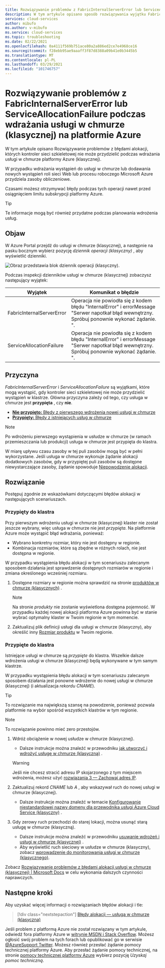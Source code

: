 ```yaml
---
title: Rozwiązywanie problemów z FabricInternalServerError lub ServiceAllocationFailure podczas wdrażania usługi w chmurze (klasycznej) na platformie Azure | Microsoft Docs
description: W tym artykule opisano sposób rozwiązywania wyjątku FabricInternalServerError lub ServiceAllocationFailure podczas wdrażania usługi w chmurze (klasycznej) na platformie Azure.
services: cloud-services
author: mibufo
ms.author: v-mibufo
ms.service: cloud-services
ms.topic: troubleshooting
ms.date: 02/22/2021
ms.openlocfilehash: 0a4111f569b751ace80a2a886ed2ce7e4968ce16
ms.sourcegitcommit: f28ebb95ae9aaaff3f87d8388a09b41e0b3445b5
ms.translationtype: MT
ms.contentlocale: pl-PL
ms.lasthandoff: 03/29/2021
ms.locfileid: "101746757"
---
```

# <a name="troubleshoot-fabricinternalservererror-or-serviceallocationfailure-when-deploying-a-cloud-service-classic-to-azure"></a>Rozwiązywanie problemów z FabricInternalServerError lub ServiceAllocationFailure podczas wdrażania usługi w chmurze (klasycznej) na platformie Azure

W tym artykule opisano Rozwiązywanie problemów z błędami alokacji, których kontroler sieci szkieletowej nie może przydzielić podczas wdrażania usługi w chmurze platformy Azure (klasycznej).

W przypadku wdrażania wystąpień do usługi w chmurze lub dodawania nowych wystąpień roli sieci Web lub procesu roboczego Microsoft Azure przydziela zasoby obliczeniowe.

Czasami możesz otrzymywać błędy podczas tych operacji nawet przed osiągnięciem limitu subskrypcji platformy Azure.

> [!TIP]
> Te informacje mogą być również przydatne podczas planowania wdrożenia usług.

## <a name="symptom"></a>Objaw

W Azure Portal przejdź do usługi w chmurze (klasycznej), a następnie na pasku bocznym wybierz pozycję *dziennik operacji (klasyczny)* , aby wyświetlić dzienniki.

![Obraz przedstawia blok dziennik operacji (klasyczny).](./media/cloud-services-troubleshoot-fabric-internal-server-error/cloud-services-troubleshoot-allocation-logs.png)

Podczas inspekcji dzienników usługi w chmurze (klasycznej) zobaczysz następujący wyjątek:

|Wyjątek  |Komunikat o błędzie  |
|---------|---------|
FabricInternalServerError     |Operacja nie powiodła się z kodem błędu "InternalError" i errorMessage "Serwer napotkał błąd wewnętrzny. Spróbuj ponownie wykonać żądanie. ".|
|ServiceAllocationFailure     |Operacja nie powiodła się z kodem błędu "InternalError" i errorMessage "Serwer napotkał błąd wewnętrzny. Spróbuj ponownie wykonać żądanie. ".|

## <a name="cause"></a>Przyczyna

*FabricInternalServerError* i *ServiceAllocationFailure* są wyjątkami, które mogą wystąpić, gdy kontroler sieci szkieletowej nie może przydzielić wystąpień w klastrze. Główna przyczyna zależy od tego, czy usługa w chmurze jest **przypięta** , czy **nie**.

- [**Nie przypięto:** Błędy z pierwszego wdrożenia nowej usługi w chmurze](#not-pinned-to-a-cluster)
- [**Przypięty:** Błędy z istniejących usług w chmurze](#pinned-to-a-cluster)

> [!NOTE]
> Po wdrożeniu pierwszego wystąpienia w usłudze w chmurze (w ramach przemieszczania lub produkcji) usługa w chmurze jest przypięta do klastra.
>
> W miarę upływu czasu zasoby w tej puli zasobów mogą być w pełni wykorzystane. Jeśli usługa w chmurze wykonuje żądanie alokacji dodatkowych zasobów, gdy w przypiętej puli zasobów są dostępne niewystarczające zasoby, żądanie spowoduje [Niepowodzenie alokacji](cloud-services-allocation-failures.md).

## <a name="solution"></a>Rozwiązanie

Postępuj zgodnie ze wskazówkami dotyczącymi błędów alokacji w następujących scenariuszach.

### <a name="not-pinned-to-a-cluster"></a>Przypięty do klastra

Przy pierwszym wdrożeniu usługi w chmurze (klasycznej) klaster nie został jeszcze wybrany, więc usługa w chmurze nie jest *przypięta*. Na platformie Azure może wystąpić błąd wdrażania, ponieważ:

- Wybrano konkretny rozmiar, który nie jest dostępny w regionie.
- Kombinacja rozmiarów, które są zbędne w różnych rolach, nie jest dostępna w regionie.

W przypadku wystąpienia błędu alokacji w tym scenariuszu zalecanym sposobem działania jest sprawdzenie dostępnych rozmiarów w regionie i zmiana określonego wcześniej rozmiaru.

1. Dostępne rozmiary w regionie można sprawdzić na stronie [produktów w chmurze (klasycznych)](https://azure.microsoft.com/global-infrastructure/services/?products=cloud-services) .

    > [!NOTE]
    > Na stronie *produkty* nie zostanie wyświetlona dostępna pojemność. W przypadku każdej nowej alokacji platforma Azure powinna być w stanie wybrać optymalny klaster w Twoim regionie w tym momencie.

1. Zaktualizuj plik definicji usługi dla usługi w chmurze (klasyczny), aby określić inny [Rozmiar produktu](cloud-services-sizes-specs.md#configure-sizes-for-cloud-services) w Twoim regionie.

### <a name="pinned-to-a-cluster"></a>Przypięte do klastra

Istniejące usługi w chmurze są *przypięte* do klastra. Wszelkie dalsze wdrożenia usługi w chmurze (klasycznej) będą wykonywane w tym samym klastrze.

W przypadku wystąpienia błędu alokacji w tym scenariuszu zalecanym sposobem działania jest ponowne wdrożenie do nowej usługi w chmurze (klasycznej) (i aktualizacja *rekordu CNAME*).

> [!TIP]
> To rozwiązanie ma największą szansę na powodzenie, ponieważ pozwala platformie na wybór spośród wszystkich klastrów w tym regionie.

> [!NOTE]
> To rozwiązanie powinno mieć zero przestojów.

1. Wdróż obciążenie w nowej usłudze w chmurze (klasycznej).
    - Dalsze instrukcje można znaleźć w przewodniku [jak utworzyć i wdrożyć usługę w chmurze (klasyczną)](cloud-services-how-to-create-deploy-portal.md) .

    > [!WARNING]
    > Jeśli nie chcesz stracić adresu IP skojarzonego z tym miejscem wdrożenia, możesz użyć [rozwiązania 3 — Zachowaj adres IP](cloud-services-allocation-failures.md#solutions).

1. Zaktualizuj rekord *CNAME* lub *A* , aby wskazywał ruch do nowej usługi w chmurze (klasycznej).
    - Dalsze instrukcje można znaleźć w temacie [Konfigurowanie niestandardowej nazwy domeny dla przewodnika usługi Azure Cloud Service (klasyczny)](cloud-services-custom-domain-name-portal.md#understand-cname-and-a-records) .

1. Gdy zerowy ruch przechodzi do starej lokacji, można usunąć starą usługę w chmurze (klasyczną).
    - Dalsze instrukcje można znaleźć w przewodniku [usuwanie wdrożeń i usługi w chmurze (klasycznej)](cloud-services-how-to-manage-portal.md#delete-deployments-and-a-cloud-service) .
    - Aby wyświetlić ruch sieciowy w usłudze w chmurze (klasyczny), zobacz [wprowadzenie do monitorowania usługi w chmurze (klasycznego)](cloud-services-how-to-monitor.md).

Zobacz [Rozwiązywanie problemów z błędami alokacji usługi w chmurze (klasycznej) | Microsoft Docs](cloud-services-allocation-failures.md#common-issues) w celu wykonania dalszych czynności naprawczych.

## <a name="next-steps"></a>Następne kroki

Aby uzyskać więcej informacji o rozwiązaniach błędów alokacji i tle:

> [!div class="nextstepaction"]
> [Błędy alokacji — usługa w chmurze (klasyczna)](cloud-services-allocation-failures.md)

Jeśli problem z platformą Azure nie został rozwiązany w tym artykule, odwiedź fora platformy Azure w [witrynie MSDN i Stack Overflow](https://azure.microsoft.com/support/forums/). Możesz ogłosić swój problem na tych forach lub opublikować go w serwisie [ @AzureSupport Twitter](https://twitter.com/AzureSupport). Możesz również przesłać żądanie pomocy technicznej platformy Azure. Aby przesłać żądanie pomocy technicznej, na stronie [pomocy technicznej platformy Azure](https://azure.microsoft.com/support/options/) wybierz pozycję *Uzyskaj pomoc techniczną*.

